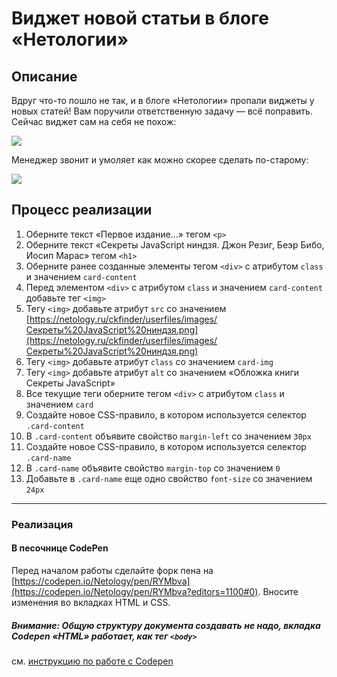 # Виджет новой статьи в блоге «Нетологии»

## Описание

Вдруг что-то пошло не так, и в блоге «Нетологии» пропали виджеты у новых статей! Вам поручили ответственную задачу &mdash; всё поправить. Сейчас виджет сам на себя не похож:

![](https://netology-code.github.io/html-2-homeworks/sources/lection-1-1-task-3-widget-before.png)

Менеджер звонит и умоляет как можно скорее сделать по-старому:

![](https://netology-code.github.io/html-2-homeworks/sources/lection-1-1-task-3-widget-after.png)

## Процесс реализации

1. Оберните текст «Первое издание…» тегом `<p>`
2. Оберните текст «Секреты JavaScript ниндзя. Джон Резиг, Беэр Бибо, Иосип Марас» тегом `<h1>`
3. Оберните ранее созданные элементы тегом `<div>` с атрибутом `class` и значением `card-content`
4. Перед элементом `<div>` с атрибутом `class` и значением `card-content` добавьте тег `<img>`
5. Тегу `<img>` добавьте атрибут `src` со значением [https://netology.ru/ckfinder/userfiles/images/Секреты%20JavaScript%20ниндзя.png](https://netology.ru/ckfinder/userfiles/images/Секреты%20JavaScript%20ниндзя.png)
6. Тегу `<img>` добавьте атрибут `class` со значением `card-img`
7. Тегу `<img>` добавьте атрибут `alt` со значением «Обложка книги Cекреты JavaScript»
8. Все текущие теги оберните тегом `<div>` с атрибутом `class` и значением `card`
9. Создайте новое CSS-правило, в котором используется селектор `.card-content`
10. В `.card-content` объявите свойство `margin-left` со значением `30px`
11. Создайте новое CSS-правило, в котором используется селектор `.card-name`
12. В `.card-name` объявите свойство `margin-top` со значением `0`
13. Добавьте в `.card-name` еще одно свойство `font-size` со значением `24px`

---

### Реализация

#### В песочнице CodePen

Перед началом работы сделайте форк пена на [https://codepen.io/Netology/pen/RYMbva](https://codepen.io/Netology/pen/RYMbva?editors=1100#0). Вносите изменения во вкладках HTML и CSS.

##### Внимание: Общую структуру документа создавать не надо, вкладка Codepen «HTML» работает, как тег `<body>`
см. [инструкцию по работе с Codepen](https://netology-university.bitbucket.io/guides/wm/codepen-guide/)